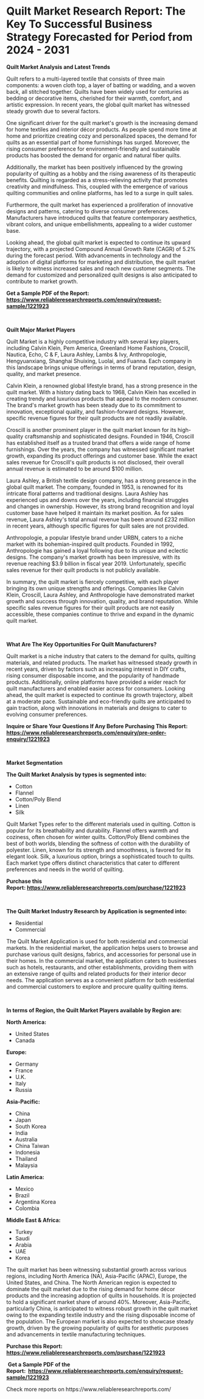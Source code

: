 <p><h1>Quilt Market Research Report: The Key To Successful Business Strategy Forecasted for Period from 2024 - 2031</h1></p><p><strong>Quilt Market Analysis and Latest Trends</strong></p>
<p><p>Quilt refers to a multi-layered textile that consists of three main components: a woven cloth top, a layer of batting or wadding, and a woven back, all stitched together. Quilts have been widely used for centuries as bedding or decorative items, cherished for their warmth, comfort, and artistic expression. In recent years, the global quilt market has witnessed steady growth due to several factors.</p><p>One significant driver for the quilt market's growth is the increasing demand for home textiles and interior décor products. As people spend more time at home and prioritize creating cozy and personalized spaces, the demand for quilts as an essential part of home furnishings has surged. Moreover, the rising consumer preference for environment-friendly and sustainable products has boosted the demand for organic and natural fiber quilts.</p><p>Additionally, the market has been positively influenced by the growing popularity of quilting as a hobby and the rising awareness of its therapeutic benefits. Quilting is regarded as a stress-relieving activity that promotes creativity and mindfulness. This, coupled with the emergence of various quilting communities and online platforms, has led to a surge in quilt sales.</p><p>Furthermore, the quilt market has experienced a proliferation of innovative designs and patterns, catering to diverse consumer preferences. Manufacturers have introduced quilts that feature contemporary aesthetics, vibrant colors, and unique embellishments, appealing to a wider customer base.</p><p>Looking ahead, the global quilt market is expected to continue its upward trajectory, with a projected Compound Annual Growth Rate (CAGR) of 5.2% during the forecast period. With advancements in technology and the adoption of digital platforms for marketing and distribution, the quilt market is likely to witness increased sales and reach new customer segments. The demand for customized and personalized quilt designs is also anticipated to contribute to market growth.</p></p>
<p><strong>Get a Sample PDF of the Report:&nbsp; <a href="https://www.reliableresearchreports.com/enquiry/request-sample/1221923">https://www.reliableresearchreports.com/enquiry/request-sample/1221923</a></strong></p>
<p>&nbsp;</p>
<p><strong>Quilt Major Market Players</strong></p>
<p><p>Quilt Market is a highly competitive industry with several key players, including Calvin Klein, Pem America, Greenland Home Fashions, Croscill, Nautica, Echo, C & F, Laura Ashley, Lambs & Ivy, Anthropologie, Hengyuanxiang, Shanghai Shuixing, Luolai, and Fuanna. Each company in this landscape brings unique offerings in terms of brand reputation, design, quality, and market presence.</p><p>Calvin Klein, a renowned global lifestyle brand, has a strong presence in the quilt market. With a history dating back to 1968, Calvin Klein has excelled in creating trendy and luxurious products that appeal to the modern consumer. The brand's market growth has been steady due to its commitment to innovation, exceptional quality, and fashion-forward designs. However, specific revenue figures for their quilt products are not readily available.</p><p>Croscill is another prominent player in the quilt market known for its high-quality craftsmanship and sophisticated designs. Founded in 1946, Croscill has established itself as a trusted brand that offers a wide range of home furnishings. Over the years, the company has witnessed significant market growth, expanding its product offerings and customer base. While the exact sales revenue for Croscill's quilt products is not disclosed, their overall annual revenue is estimated to be around $100 million.</p><p>Laura Ashley, a British textile design company, has a strong presence in the global quilt market. The company, founded in 1953, is renowned for its intricate floral patterns and traditional designs. Laura Ashley has experienced ups and downs over the years, including financial struggles and changes in ownership. However, its strong brand recognition and loyal customer base have helped it maintain its market position. As for sales revenue, Laura Ashley's total annual revenue has been around £232 million in recent years, although specific figures for quilt sales are not provided.</p><p>Anthropologie, a popular lifestyle brand under URBN, caters to a niche market with its bohemian-inspired quilt products. Founded in 1992, Anthropologie has gained a loyal following due to its unique and eclectic designs. The company's market growth has been impressive, with its revenue reaching $3.9 billion in fiscal year 2019. Unfortunately, specific sales revenue for their quilt products is not publicly available.</p><p>In summary, the quilt market is fiercely competitive, with each player bringing its own unique strengths and offerings. Companies like Calvin Klein, Croscill, Laura Ashley, and Anthropologie have demonstrated market growth and success through innovation, quality, and brand reputation. While specific sales revenue figures for their quilt products are not easily accessible, these companies continue to thrive and expand in the dynamic quilt market.</p></p>
<p>&nbsp;</p>
<p><strong>What Are The Key Opportunities For Quilt Manufacturers?</strong></p>
<p><p>Quilt market is a niche industry that caters to the demand for quilts, quilting materials, and related products. The market has witnessed steady growth in recent years, driven by factors such as increasing interest in DIY crafts, rising consumer disposable income, and the popularity of handmade products. Additionally, online platforms have provided a wider reach for quilt manufacturers and enabled easier access for consumers. Looking ahead, the quilt market is expected to continue its growth trajectory, albeit at a moderate pace. Sustainable and eco-friendly quilts are anticipated to gain traction, along with innovations in materials and designs to cater to evolving consumer preferences.</p></p>
<p><strong>Inquire or Share Your Questions If Any Before Purchasing This Report: <a href="https://www.reliableresearchreports.com/enquiry/pre-order-enquiry/1221923">https://www.reliableresearchreports.com/enquiry/pre-order-enquiry/1221923</a></strong></p>
<p>&nbsp;</p>
<p><strong>Market Segmentation</strong></p>
<p><strong>The Quilt Market Analysis by types is segmented into:</strong></p>
<p><ul><li>Cotton</li><li>Flannel</li><li>Cotton/Poly Blend</li><li>Linen</li><li>Silk</li></ul></p>
<p><p>Quilt Market Types refer to the different materials used in quilting. Cotton is popular for its breathability and durability. Flannel offers warmth and coziness, often chosen for winter quilts. Cotton/Poly Blend combines the best of both worlds, blending the softness of cotton with the durability of polyester. Linen, known for its strength and smoothness, is favored for its elegant look. Silk, a luxurious option, brings a sophisticated touch to quilts. Each market type offers distinct characteristics that cater to different preferences and needs in the world of quilting.</p></p>
<p><strong>Purchase this Report:&nbsp;<a href="https://www.reliableresearchreports.com/purchase/1221923">https://www.reliableresearchreports.com/purchase/1221923</a></strong></p>
<p>&nbsp;</p>
<p><strong>The Quilt Market Industry Research by Application is segmented into:</strong></p>
<p><ul><li>Residential</li><li>Commercial</li></ul></p>
<p><p>The Quilt Market Application is used for both residential and commercial markets. In the residential market, the application helps users to browse and purchase various quilt designs, fabrics, and accessories for personal use in their homes. In the commercial market, the application caters to businesses such as hotels, restaurants, and other establishments, providing them with an extensive range of quilts and related products for their interior decor needs. The application serves as a convenient platform for both residential and commercial customers to explore and procure quality quilting items.</p></p>
<p>&nbsp;</p>
<p><strong>In terms of Region, the Quilt Market Players available by Region are:</strong></p>
<p>
    <p> <strong> North America: </strong>
        <ul>
            <li>United States</li>
            <li>Canada</li>
        </ul>
        </p> 
    <p> <strong> Europe: </strong>
        <ul>
            <li>Germany</li>
            <li>France</li>
            <li>U.K.</li>
            <li>Italy</li>
            <li>Russia</li>
        </ul>
        </p> 
    <p> <strong> Asia-Pacific: </strong>
        <ul>
            <li>China</li>
            <li>Japan</li>
            <li>South Korea</li>
            <li>India</li>
            <li>Australia</li>
            <li>China Taiwan</li>
            <li>Indonesia</li>
            <li>Thailand</li>
            <li>Malaysia</li>
        </ul>
        </p> 
    <p> <strong> Latin America: </strong>
        <ul>
            <li>Mexico</li>
            <li>Brazil</li>
            <li>Argentina Korea</li>
            <li>Colombia</li>
        </ul>
        </p> 
    <p> <strong> Middle East & Africa: </strong>
        <ul>
            <li>Turkey</li>
            <li>Saudi</li>
            <li>Arabia</li>
            <li>UAE</li>
            <li>Korea</li>
        </ul>
    </p>
    </p>
<p><p>The quilt market has been witnessing substantial growth across various regions, including North America (NA), Asia-Pacific (APAC), Europe, the United States, and China. The North American region is expected to dominate the quilt market due to the rising demand for home décor products and the increasing adoption of quilts in households. It is projected to hold a significant market share of around 40%. Moreover, Asia-Pacific, particularly China, is anticipated to witness robust growth in the quilt market owing to the expanding textile industry and the rising disposable income of the population. The European market is also expected to showcase steady growth, driven by the growing popularity of quilts for aesthetic purposes and advancements in textile manufacturing techniques.</p></p>
<p><strong>Purchase this Report: <a href="https://www.reliableresearchreports.com/purchase/1221923">https://www.reliableresearchreports.com/purchase/1221923</a></strong></p>
<p>&nbsp;<strong>Get a Sample PDF of the Report:&nbsp;&nbsp;<a href="https://www.reliableresearchreports.com/enquiry/request-sample/1221923">https://www.reliableresearchreports.com/enquiry/request-sample/1221923</a></strong></p>
<p><strong></strong></p>
<p>Check more reports on https://www.reliableresearchreports.com/</p>